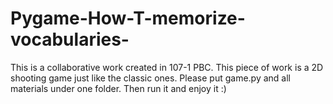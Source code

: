 # Pygame-How-T-memorize-vocabularies-
This is a collaborative work created in 107-1 PBC. This piece of work is a 2D shooting game just like the classic ones.
Please put game.py and all materials under one folder. Then run it and enjoy it :)
